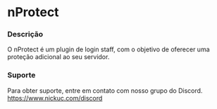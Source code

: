 # nProtect

### Descrição
O nProtect é um plugin de login staff, com o objetivo de oferecer uma proteção adicional ao seu servidor.

### Suporte
Para obter suporte, entre em contato com nosso grupo do Discord. https://www.nickuc.com/discord